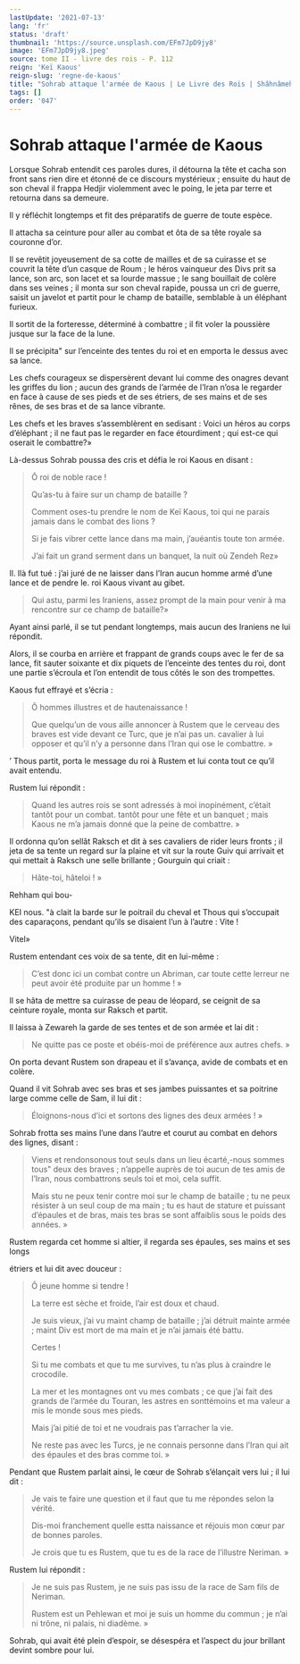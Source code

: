```yaml
---
lastUpdate: '2021-07-13'
lang: 'fr'
status: 'draft'
thumbnail: 'https://source.unsplash.com/EFm7JpD9jy8'
image: 'EFm7JpD9jy8.jpeg'
source: tome II - livre des rois - P. 112
reign: 'Keï Kaous'
reign-slug: 'regne-de-kaous'
title: "Sohrab attaque l'armée de Kaous | Le Livre des Rois | Shâhnâmeh"
tags: []
order: '047'
---
```


<!-- LTeX: language=fr -->

# Sohrab attaque l'armée de Kaous

Lorsque Sohrab entendit ces paroles dures, il détourna la tête et cacha son front sans rien dire et étonné de ce discours mystérieux ; ensuite du haut de son cheval il frappa Hedjir violemment avec le poing, le jeta par terre et retourna dans sa demeure.

Il y réfléchit longtemps et fit des préparatifs de guerre de toute espèce.

Il attacha sa ceinture pour aller au combat et ôta de sa tête royale sa couronne d’or.

Il se revêtit joyeusement de sa cotte de mailles et de sa cuirasse et se couvrit la tête d’un casque de Roum ; le héros vainqueur des Divs prit sa lance, son arc, son lacet et sa lourde massue ; le sang bouillait de colère dans ses veines ; il monta sur son cheval rapide, poussa un cri de guerre, saisit un javelot et partit pour le champ de bataille, semblable à un éléphant furieux.

Il sortit de la forteresse, déterminé à combattre ; il fit voler la poussière jusque sur la face de la lune.

Il se précipita" sur l’enceinte des tentes du roi et en emporta le dessus avec sa lance.

Les chefs courageux se dispersèrent devant lui comme des onagres devant les griffes du lion ; aucun des grands de l’armée de l’Iran n’osa le regarder en face à cause de ses pieds et de ses étriers, de ses mains et de ses rênes, de ses bras et de sa lance vibrante.

Les chefs et les braves s’assemblèrent en sedisant : Voici un héros au corps d’éléphant ; il ne faut pas le regarder en face étourdiment ; qui est-ce qui oserait le combattre?»

Là-dessus Sohrab poussa des cris et défia le roi Kaous en disant :

> Ô roi de noble race !
>
> Qu’as-tu à faire sur un champ de bataille ?
>
> Comment oses-tu prendre le nom de Keï Kaous, toi qui ne parais jamais dans le combat des lions ?
>
> Si je fais vibrer cette lance dans ma main, j’auéantis toute ton armée.
>
> J’ai fait un grand serment dans un banquet, la nuit où Zendeh Rez»

Il. llà fut tué : j’ai juré de ne laisser dans l’Iran aucun homme armé d’une lance et de pendre le. roi Kaous vivant au gibet.
>
> Qui astu, parmi les Iraniens, assez prompt de la main pour venir à ma rencontre sur ce champ de bataille?»

Ayant ainsi parlé, il se tut pendant longtemps, mais aucun des Iraniens ne lui répondit.

Alors, il se courba en arrière et frappant de grands coups avec le fer de sa lance, fit sauter soixante et dix piquets de l’enceinte des tentes du roi, dont une partie s’écroula et l’on entendit de tous côtés le son des trompettes.

Kaous fut effrayé et s’écria :

> Ô hommes illustres et de hautenaissance !
>
> Que quelqu’un de vous aille annoncer à Rustem que le cerveau des braves est vide devant ce Turc, que je n’ai pas un. cavalier à lui opposer et qu’il n’y a personne dans l’Iran qui ose le combattre. »

’
Thous partit, porta le message du roi à Rustem et lui conta tout ce qu’il avait entendu.

Rustem lui répondit :

> Quand les autres rois se sont adressés à moi inopinément, c’était tantôt pour un combat. tantôt pour une fête et un banquet ; mais Kaous ne m’a jamais donné que la peine de combattre. »

Il ordonna qu’on sellât Raksch et dit à ses cavaliers de rider leurs fronts ; il jeta de sa tente un regard sur la plaine et vit sur la route Guiv qui arrivait et qui mettait à Raksch une selle brillante ; Gourguin qui criait :

> Hâte-toi, hâteloi ! »

Rehham qui bou-

KEI nous. "à clait la barde sur le poitrail du cheval et Thous qui s’occupait des caparaçons, pendant qu’ils se disaient l’un à l’autre : Vite !

Vitel»

Rustem entendant ces voix de sa tente, dit en lui-même :

> C’est donc ici un combat contre un Abriman, car toute cette lerreur ne peut avoir été produite par un homme ! »

Il se hâta de mettre sa cuirasse de peau de léopard, se ceignit de sa ceinture royale, monta sur Raksch et partit.

Il laissa à Zewareh la garde de ses tentes et de son armée et lai dit :

> Ne quitte pas ce poste et obéis-moi de préférence aux autres chefs. »

On porta devant Rustem son drapeau et il s’avança, avide de combats et en colère.

Quand il vit Sohrab avec ses bras et ses jambes puissantes et sa poitrine large comme celle de Sam, il lui dit :

> Éloignons-nous d’ici et sortons des lignes des deux armées ! »

Sohrab frotta ses mains l’une dans l’autre et courut au combat en dehors des lignes, disant :

> Viens et rendonsonous tout seuls dans un lieu écarté,-nous sommes tous" deux des braves ; n’appelle auprès de toi aucun de tes amis de l’Iran, nous combattrons seuls toi et moi, cela suffit.
>
> Mais stu ne peux tenir contre moi sur le champ de bataille ; tu ne peux résister à un seul coup de ma main ; tu es haut de stature et puissant d’épaules et de bras, mais tes bras se sont affaiblis sous le poids des années. »

Rustem regarda cet homme si altier, il regarda ses épaules, ses mains et ses longs

étriers et lui dit avec douceur :

> Ô jeune homme si tendre !
>
> La terre est sèche et froide, l’air est doux et chaud.
>
> Je suis vieux, j’ai vu maint champ de bataille ; j’ai détruit mainte armée ; maint Div est mort de ma main et je n’ai jamais été battu.
>
> Certes !
>
> Si tu me combats et que tu me survives, tu n’as plus à craindre le crocodile.
>
> La mer et les montagnes ont vu mes combats ; ce que j’ai fait des grands de l’armée du Touran, les astres en sonttémoins et ma valeur a mis le monde sous mes pieds.
>
> Mais j’ai pitié de toi et ne voudrais pas t’arracher la vie.
>
> Ne reste pas avec les Turcs, je ne connais personne dans l’Iran qui ait des épaules et des bras comme toi. »

Pendant que Rustem parlait ainsi, le cœur de Sohrab s’élançait vers lui ; il lui dit :

> Je vais te faire une question et il faut que tu me répondes selon la vérité.
>
> Dis-moi franchement quelle estta naissance et réjouis mon cœur par de bonnes paroles.
>
> Je crois que tu es Rustem, que tu es de la race de l’illustre Neriman. »

Rustem lui répondit :

> Je ne suis pas Rustem, je ne suis pas issu de la race de Sam fils de Neriman.
>
> Rustem est un Pehlewan et moi je suis un homme du commun ; je n’ai ni trône, ni palais, ni diadème. »

Sohrab, qui avait été plein d’espoir, se désespéra et l’aspect du jour brillant devint sombre pour lui.
